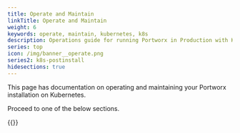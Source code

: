 ```yaml
---
title: Operate and Maintain
linkTitle: Operate and Maintain
weight: 6
keywords: operate, maintain, kubernetes, k8s
description: Operations guide for running Portworx in Production with Kubernetes
series: top
icon: /img/banner__operate.png
series2: k8s-postinstall
hidesections: true
---
```


This page has documentation on operating and maintaining your Portworx installation on Kubernetes.

Proceed to one of the below sections.

{{<homelist series="k8s-op-maintain">}}
